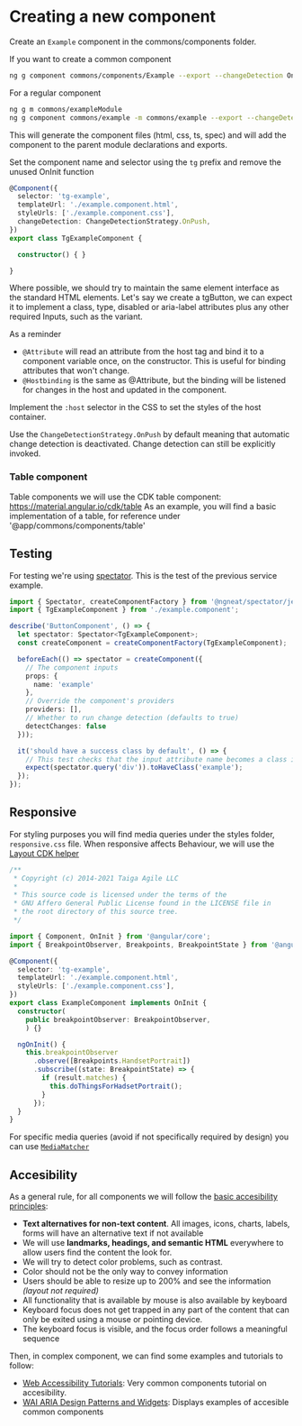# Creating a new component

Create an `Example` component in the commons/components folder.

If you want to create a common component
```bash
ng g component commons/components/Example --export --changeDetection OnPush
```

For a regular component
```bash
ng g m commons/exampleModule
ng g component commons/example -m commons/example --export --changeDetection OnPush
```

This will generate the component files (html, css, ts, spec) and will add the component to the parent module declarations and exports.

Set the component name and selector using the `tg` prefix and remove the unused OnInit function

```ts
@Component({
  selector: 'tg-example',
  templateUrl: './example.component.html',
  styleUrls: ['./example.component.css'],
  changeDetection: ChangeDetectionStrategy.OnPush,
})
export class TgExampleComponent {

  constructor() { }

}
```
Where possible, we should try to maintain the same element interface as the standard HTML elements. Let's say we create a tgButton, we can expect it to implement a class, type, disabled or aria-label attributes plus any other required Inputs, such as the variant.

As a reminder

- `@Attribute` will read an attribute from the host tag and bind it to a component variable once, on the constructor. This is useful for binding attributes that won't change.
- `@Hostbinding` is the same as @Attribute, but the binding will be listened for changes in the host and updated in the component.

Implement the `:host` selector in the CSS to set the styles of the host container.

Use the `ChangeDetectionStrategy.OnPush` by default meaning that automatic change detection is deactivated. Change detection can still be explicitly invoked.

### Table component

Table components we will use the CDK table component: https://material.angular.io/cdk/table
As an example, you will find a basic implementation of a table, for reference under '@app/commons/components/table'

## Testing

For testing we're using [spectator](https://github.com/ngneat/spectator). This is the test of the previous service example.

```ts
import { Spectator, createComponentFactory } from '@ngneat/spectator/jest';
import { TgExampleComponent } from './example.component';

describe('ButtonComponent', () => {
  let spectator: Spectator<TgExampleComponent>;
  const createComponent = createComponentFactory(TgExampleComponent);

  beforeEach(() => spectator = createComponent({
    // The component inputs
    props: {
      name: 'example'
    },
    // Override the component's providers
    providers: [],
    // Whether to run change detection (defaults to true)
    detectChanges: false
  }));

  it('should have a success class by default', () => {
    // This test checks that the input attribute name becomes a class in the component structure
    expect(spectator.query('div')).toHaveClass('example');
  });
});
```

## Responsive

For styling purposes you will find media queries under the styles folder, `responsive.css` file.
When responsive affects Behaviour, we will use the [Layout CDK helper](https://material.angular.io/cdk/layout/overview)

```ts
/**
 * Copyright (c) 2014-2021 Taiga Agile LLC
 *
 * This source code is licensed under the terms of the
 * GNU Affero General Public License found in the LICENSE file in
 * the root directory of this source tree.
 */

import { Component, OnInit } from '@angular/core';
import { BreakpointObserver, Breakpoints, BreakpointState } from '@angular/cdk/layout';

@Component({
  selector: 'tg-example',
  templateUrl: './example.component.html',
  styleUrls: ['./example.component.css'],
})
export class ExampleComponent implements OnInit {
  constructor(
    public breakpointObserver: BreakpointObserver,
    ) {}

  ngOnInit() {
    this.breakpointObserver
      .observe([Breakpoints.HandsetPortrait])
      .subscribe((state: BreakpointState) => {
        if (result.matches) {
          this.doThingsForHadsetPortrait();
        }
      });
  }
}
```

For specific media queries (avoid if not specifically required by design) you can use [`MediaMatcher`](https://material.angular.io/cdk/layout/overview#mediamatcher)

## Accesibility

As a general rule, for all components we will follow the [basic accesibility principles](https://www.w3.org/WAI/fundamentals/accessibility-principles/):

  * **Text alternatives for non-text content**. All images, icons, charts, labels, forms will have an alternative text if not available
  * We will use **landmarks, headings, and semantic HTML** everywhere to allow users find the content the look for.
  * We will try to detect color problems, such as contrast.
  * Color should not be the only way to convey information
  * Users should be able to resize up to 200% and see the information _(layout not required)_
  * All functionality that is available by mouse is also available by keyboard
  * Keyboard focus does not get trapped in any part of the content that can only be exited using a mouse or pointing device.
  * The keyboard focus is visible, and the focus order follows a meaningful sequence

Then, in complex component, we can find some examples and tutorials to follow:

  * [Web Accessibility Tutorials](https://www.w3.org/WAI/tutorials/): Very common components tutorial on accesibility.
  * [WAI ARIA Design Patterns and Widgets](https://w3c.github.io/aria-practices/): Displays examples of accesible common components
